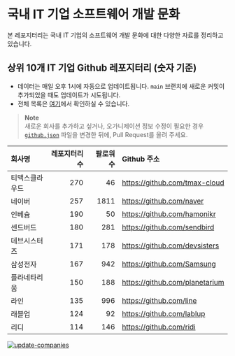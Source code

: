 # 국내 IT 기업 소프트웨어 개발 문화
본 레포지터리는 국내 IT 기업의 소프트웨어 개발 문화에 대한 다양한 자료를 정리하고 있습니다.

## 상위 10개 IT 기업 Github 레포지터리 (숫자 기준)

- 데이터는 매일 오후 1시에 자동으로 업데이트됩니다. `main` 브랜치에 새로운 커밋이 추가되었을 때도 업데이트가 시도됩니다.
- 전체 목록은 [여기](./github.md)에서 확인하실 수 있습니다.

> **Note**<br />
> 새로운 회사를 추가하고 싶거나, 오가니제이션 정보 수정이 필요한 경우 [`github.json`](./github.json) 파일을 변경한 뒤에, Pull Request를 올려 주세요.

<!-- MARKDOWN_TABLE(GITHUB): START -->

| **회사명** | **레포지터리 수** | **팔로워 수** | **Github 주소** |
|:---|---:|---:|:---|
| 티맥스클라우드 | 270 | 46 | https://github.com/tmax-cloud |
| 네이버 | 257 | 1811 | https://github.com/naver |
| 인베슘 | 190 | 50 | https://github.com/hamonikr |
| 센드버드 | 180 | 281 | https://github.com/sendbird |
| 데브시스터즈 | 171 | 178 | https://github.com/devsisters |
| 삼성전자 | 167 | 942 | https://github.com/Samsung |
| 플라네타리움 | 150 | 188 | https://github.com/planetarium |
| 라인 | 135 | 996 | https://github.com/line |
| 래블업 | 124 | 92 | https://github.com/lablup |
| 리디 | 114 | 146 | https://github.com/ridi |

<!-- MARKDOWN_TABLE(GITHUB): END -->

[![update-companies](https://github.com/JunRadish/korea-devculture/actions/workflows/update.yaml/badge.svg?branch=main)](https://github.com/JunRadish/korea-devculture/actions/workflows/update.yaml)
